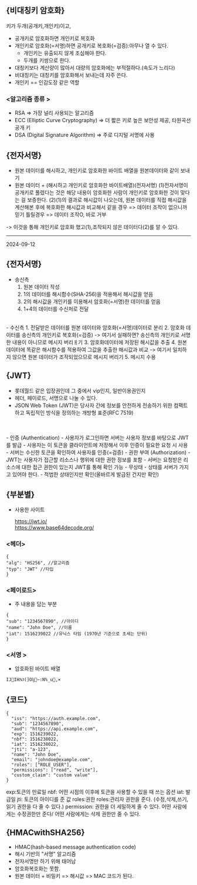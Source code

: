 ## {비대칭키 암호화}
   키가 두개(공개키,개인키)이고, 
 - 공개키로 암호화하면 개인키로 복호화
 - 개인키로 암호화(=서명)하면 공개키로 복호화(=검증):아무나 열 수 있다. 
   - 개인키는 유출되지 않게 조심해야 한다. 
   - 두개를 키쌍으로 한다. 
 - 대칭키보다 계산량이 많아서 대량의 암호화에는 부적절하다.(속도가 느리다)
 - 비대칭키는 대칭키를 암호화해서 보내는데 자주 쓴다.
 - 개인키 == 인감도장 같은 역할<br>

### <알고리즘 종류 >
- RSA => 가장 널리 사용되는 알고리즘
- ECC (Elliptic Curve Cryptography) => 더 짧은 키로 높은 보안성 제공, 타원곡선공개 키
- DSA (Digital Signature Algorithm) => 주로 디지털 서명에 사용

## {전자서명}
- 원본 데이터를 해시하고, 개인키로 암호화한 바이트 배열을 원본데이터와 같이 보내기
- 원본 데이터 + (해시하고 개인키로 암호화한 바이트배열)(전자서명)
  (1)전자서명이 공개키로 풀렸다는 것은 해당 내용이 암호화한 사람이 개인키로 암호화한 것이 맞다는 걸 보증한다.
  (2)(1)의 결과로 해시값이 나오는데, 원본 데이터를 직접 해시값을 계산해본 후에 복호화한 해시값과 비교해서 
  같을 경우 => 데이터 조작이 없으니까 믿기 
  틀릴경우 => 데이터 조작O, 바로 거부 

-> 이것을 통해 개인키로 암호화 했고(1),조작되지 않은 데이터다(2)를 알 수 있다. 

---
2024-09-12
## {전자서명}
- 송신측 
  1. 원본 데이터 작성 
  2. 1의 데이터를 해시함수(SHA-256)을 적용해서 해시값을 얻음
  3. 2의 해시값을 개인키를 이용해서 암호화(=서명)한 데이터를 얻음 
  4. 1+4의 데이터를 수신처로 전달
<br>
- 수신측
  1. 전달받은 데이터를 원본 데이터와 암호화(=서명)데이터로 분리 
  2. 암호화 데이터를 송신측의 개인키로 복호화(=검증)
  -> 여기서 실패하면? 송신측의 개인키로 서명한 내용이 아니므로 메시지 버리ㅐ기
  3. 암호화데이터에 저장된 해시값을 추출
  4. 원본 데이터에 똑같은 해시함수를 적용하여 그값을 추출한 해시값과 비교
  -> 여기서 일치하지 않으면 원본 데이터가 조작되었으므로 메시지 버리기 
  5. 메시지 수용

## {JWT}
- 롯데월드 같은 입장권인데 그 중에서 vip인지, 일반이용권인지
- 헤더, 페이로드, 서명으로 나눌 수 있다. 
- JSON Web Token (JWT)은 당사자 간에 정보를 안전하게 전송하기 위한 컴팩트하고 독립적인 방식을 정의하는 개방형 표준(RFC 7519)
<br>
<br>
- 인증 (Authentication)
  - 사용자가 로그인하면 서버는 사용자 정보를 바탕으로 JWT를 발급
  - 사용자는 이 토큰을 클라이언트에 저장해서 이후 인증이 필요한 요청 시 사용
  - 서버는 수신한 토큰을 확인하여 사용자를 인증(=검증)
- 권한 부여 (Authorization)
  - JWT는 사용자가 접근할 리소스나 행위에 대한 권한 정보를 포함
  - 서버는 요청받은 리소스에 대한 접근 권한이 있는지 JWT를 통해 확인 가능
- 무상태 
  - 상태를 서버가 가지고 있어야 한다. 
  - 적법한 상태인지만 확인(올바르게 발급된 건지만 확인)

## {부분별}
- 사용한 사이트 
    
    https://jwt.io/
    <br/>
    https://www.base64decode.org/

### <헤더>
```
{
"alg": "HS256", //알고리즘
"typ": "JWT" //타입
}
```
### <페이로드>
- 주 내용을 담는 부분
```
{
"sub": "1234567890", //아이디
"name": "John Doe", //이름
"iat": 1516239022 //유닉스 타임 (1970년 기준으로 초세는 단위)
}
```
### <서명 >
- 암호화된 바이트 배열
```
IJIHǊ(]Oǉ~:N%_u,×
```

## {코드}
```
{
  "iss": "https://auth.example.com",
  "sub": "1234567890",
  "aud": "https://api.example.com",
  "exp": 1516239022,
  "nbf": 1516238022,
  "iat": 1516238022,
  "jti": "a-123",
  "name": "John Doe",
  "email": "johndoe@example.com",
  "roles": ["ROLE_USER"],
  "permissions": ["read", "write"],
  "custom_claim": "custom value"
}
```
exp:토큰의 만료일 
nbf: 어떤 시점의 이후에 토큰을 사용할 수 있을 때 쓰는 옵션 
iat: 발급일 
jti: 토큰의 아이디를 준 값 
roles:권한 
roles:관리자 권한을 준다. (수정,삭제,쓰기,읽기 권한을 다 줄 수 있다.)
permission: 권한을 더 세밀하게 줄 수 있다. 어떤 사람에게는 수정권한만 준다/ 어떤 사람에게는 삭제 권한만 줄 수 있다. 

## {HMACwithSHA256}
- HMAC(hash-based message authentication code)
- 해시 기반의 "서명" 알고리즘
- 전자서명만 하기 위해 태어남 
- 암호화복호화는 못함.
- 원본 데이터 + 비밀키 => 해시값 => MAC 코드가 된다. 
